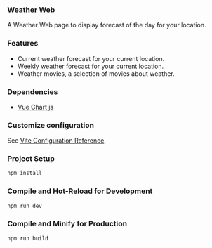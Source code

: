 ### Weather Web

A Weather Web page to display forecast of the day for your location.

### Features
- Current weather forecast for your current location.
- Weekly weather forecast for your current location.
- Weather movies, a selection of movies about weather.

### Dependencies
- [Vue Chart js](https://vue-chartjs.org/)

### Customize configuration

See [Vite Configuration Reference](https://vitejs.dev/config/).

### Project Setup

```sh
npm install
```

### Compile and Hot-Reload for Development

```sh
npm run dev
```

### Compile and Minify for Production

```sh
npm run build
```
